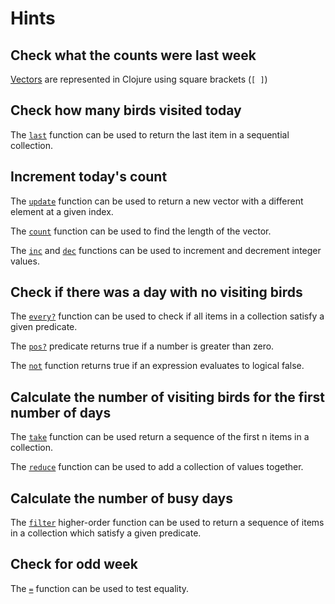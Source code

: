 # Hints

## Check what the counts were last week

[Vectors][vectors] are represented in Clojure using square brackets (`[ ]`)

## Check how many birds visited today

The [`last`][last] function can be used to return the last item in a sequential collection.

## Increment today's count

The [`update`][update] function can be used to return a new vector with a different element at a given index.

The [`count`][count] function can be used to find the length of the vector.

The [`inc`][inc] and [`dec`][dec] functions can be used to increment and decrement integer values.

## Check if there was a day with no visiting birds

The [`every?`][every?] function can be used to check if all items in a collection satisfy a given predicate.

The [`pos?`][pos?] predicate returns true if a number is greater than zero.

The [`not`][not] function returns true if an expression evaluates to logical false.

## Calculate the number of visiting birds for the first number of days

The [`take`][take] function can be used return a sequence of the first n items in a collection.

The [`reduce`][reduce] function can be used to add a collection of values together.

## Calculate the number of busy days

The [`filter`][filter] higher-order function can be used to return a sequence of items in a collection which satisfy a given predicate.

## Check for odd week

The [`=`][equality] function can be used to test equality.

[count]: https://clojuredocs.org/clojure.core/count
[dec]: https://clojuredocs.org/clojure.core/dec
[equality]: https://clojuredocs.org/clojure.core/=
[every?]: https://clojuredocs.org/clojure.core/every_q
[filter]: https://clojuredocs.org/clojure.core/filter
[inc]: https://clojuredocs.org/clojure.core/inc
[last]: https://clojuredocs.org/clojure.core/last
[not]: https://clojuredocs.org/clojure.core/not
[pos?]: https://clojuredocs.org/clojure.core/pos_q
[reduce]: https://clojuredocs.org/clojure.core/reduce
[take]: https://clojuredocs.org/clojure.core/take
[update]: https://clojuredocs.org/clojure.core/update
[vectors]: https://clojure.org/guides/learn/sequential_colls#_vectors
